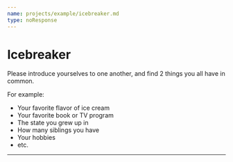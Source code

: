 ```yaml
---
name: projects/example/icebreaker.md
type: noResponse
---
```


# Icebreaker

Please introduce yourselves to one another, and find 2 things you all have in common.

For example:

- Your favorite flavor of ice cream
- Your favorite book or TV program
- The state you grew up in
- How many siblings you have
- Your hobbies
- etc.


---